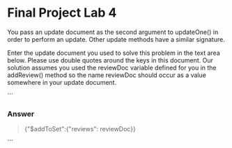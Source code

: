# Final Project Lab 4

You pass an update document as the second argument to updateOne() in order to perform an update. Other update methods have a similar signature.

Enter the update document you used to solve this problem in the text area below. Please use double quotes around the keys in this document. Our solution assumes you used the reviewDoc variable defined for you in the addReview() method so the name reviewDoc should occur as a value somewhere in your update document.



´´´
### Answer

> {"$addToSet":{"reviews": reviewDoc}}

´´´

